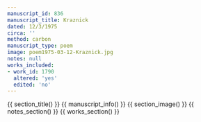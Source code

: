 ```yaml
---
manuscript_id: 836
manuscript_title: Kraznick
dated: 12/3/1975
circa: ''
method: carbon
manuscript_type: poem
image: poem1975-03-12-Kraznick.jpg
notes: null
works_included:
- work_id: 1790
  altered: 'yes'
  edited: 'no'
---
```


{{ section_title() }}
{{ manuscript_info() }}
{{ section_image() }}
{{ notes_section() }}
{{ works_section() }}
